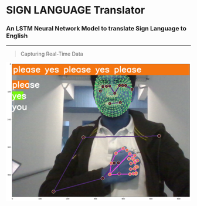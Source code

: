 # SIGN LANGUAGE Translator 
### An LSTM Neural Network Model to translate Sign Language to English
* * *
>Capturing Real-Time Data
<img src="https://github.com/ankush-003/Sign-Language-Translator/blob/main/output.png" alt="realtime detection" style="height:'50px';width: '50px';" />
